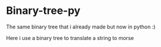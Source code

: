# Binary-tree-py

The same binary tree that i already made but now in python :)

Here i use a binary tree to translate a string to morse
